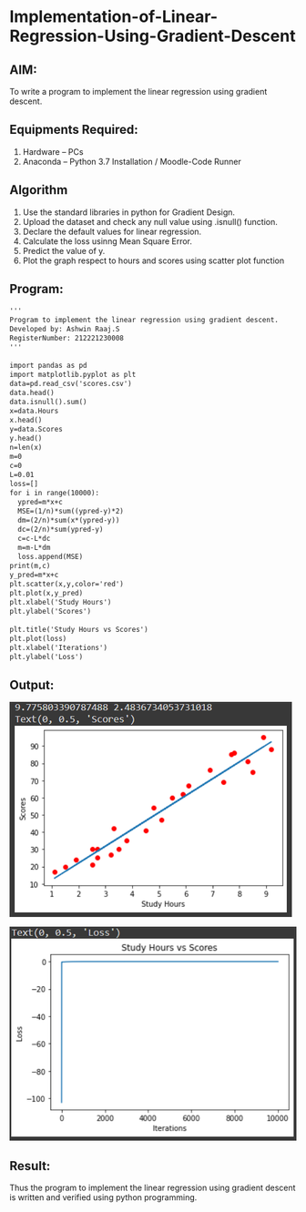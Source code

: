 # Implementation-of-Linear-Regression-Using-Gradient-Descent

## AIM:
To write a program to implement the linear regression using gradient descent.

## Equipments Required:
1. Hardware – PCs
2. Anaconda – Python 3.7 Installation / Moodle-Code Runner

## Algorithm
1. Use the standard libraries in python for Gradient Design.
2. Upload the dataset and check any null value using .isnull() function.
3. Declare the default values for linear regression.
4. Calculate the loss usinng Mean Square Error.
5. Predict the value of y.
6. Plot the graph respect to hours and scores using scatter plot function


## Program:
```
'''
Program to implement the linear regression using gradient descent.
Developed by: Ashwin Raaj.S
RegisterNumber: 212221230008
'''

import pandas as pd
import matplotlib.pyplot as plt
data=pd.read_csv('scores.csv')
data.head()
data.isnull().sum()
x=data.Hours
x.head()
y=data.Scores
y.head()
n=len(x)
m=0
c=0
L=0.01
loss=[]
for i in range(10000):
  ypred=m*x+c
  MSE=(1/n)*sum((ypred-y)*2)
  dm=(2/n)*sum(x*(ypred-y))
  dc=(2/n)*sum(ypred-y)
  c=c-L*dc
  m=m-L*dm
  loss.append(MSE)
print(m,c)
y_pred=m*x+c
plt.scatter(x,y,color='red')
plt.plot(x,y_pred)
plt.xlabel('Study Hours')
plt.ylabel('Scores')

plt.title('Study Hours vs Scores')
plt.plot(loss)
plt.xlabel('Iterations')
plt.ylabel('Loss')
```

## Output:
![output 1](ss2.png)

![output 2](ss1.png)

## Result:
Thus the program to implement the linear regression using gradient descent is written and verified using python programming.
